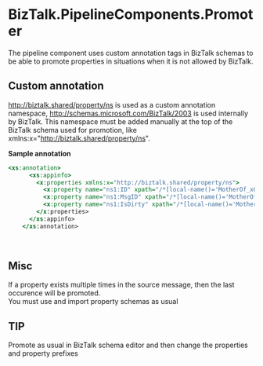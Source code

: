 # BizTalk.PipelineComponents.Promoter

The pipeline component uses custom annotation tags in BizTalk schemas to be able to promote properties in situations when it is not allowed by BizTalk.<br/>

## Custom annotation
http://biztalk.shared/property/ns is used as a custom annotation namespace, http://schemas.microsoft.com/BizTalk/2003 is used internally by BizTalk.
This namespace must be added manually at the top of the BizTalk schema used for promotion, like xmlns:x="http://biztalk.shared/property/ns".

<b>Sample annotation</b><br/>
```xslt
<xs:annotation>
      <xs:appinfo>
        <x:properties xmlns:x="http://biztalk.shared/property/ns">
          <x:property name="ns1:ID" xpath="/*[local-name()='MotherOf_x0020_ALLRoots' and namespace-uri()='http://XSLTransform.Schema.Schema']/*[local-name()='Record' and namespace-uri()='']/*[local-name()='ID' and namespace-uri()='']" />
          <x:property name="ns1:MsgID" xpath="/*[local-name()='MotherOf_x0020_ALLRoots' and namespace-uri()='http://XSLTransform.Schema.Schema']/*[local-name()='Record' and namespace-uri()='']/*[local-name()='MessageID' and namespace-uri()='']" />
          <x:property name="ns1:IsDirty" xpath="/*[local-name()='MotherOf_x0020_ALLRoots' and namespace-uri()='http://XSLTransform.Schema.Schema']/*[local-name()='Record' and namespace-uri()='']/@*[local-name()='IsDirty' and namespace-uri()='']" />
        </x:properties>
      </xs:appinfo>
    </xs:annotation>
```
<br/>

## Misc
If a property exists multiple times in the source message, then the last occurence will be promoted.<br/>
You must use and import property schemas as usual<br/>
## TIP
Promote as usual in BizTalk schema editor and then change the properties and property prefixes
